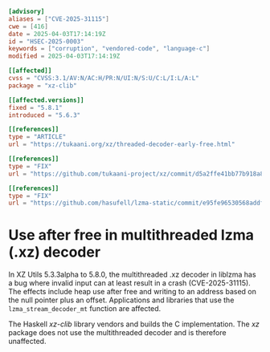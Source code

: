 ``` toml
[advisory]
aliases = ["CVE-2025-31115"]
cwe = [416]
date = 2025-04-03T17:14:19Z
id = "HSEC-2025-0003"
keywords = ["corruption", "vendored-code", "language-c"]
modified = 2025-04-03T17:14:19Z

[[affected]]
cvss = "CVSS:3.1/AV:N/AC:H/PR:N/UI:N/S:U/C:L/I:L/A:L"
package = "xz-clib"

[[affected.versions]]
fixed = "5.8.1"
introduced = "5.6.3"

[[references]]
type = "ARTICLE"
url = "https://tukaani.org/xz/threaded-decoder-early-free.html"

[[references]]
type = "FIX"
url = "https://github.com/tukaani-project/xz/commit/d5a2ffe41bb77b918a8c96084885d4dbe4bf6480"

[[references]]
type = "FIX"
url = "https://github.com/hasufell/lzma-static/commit/e95fe96530568addfc83b771900025053e2c6951"
```

# Use after free in multithreaded lzma (.xz) decoder

In XZ Utils 5.3.3alpha to 5.8.0, the multithreaded .xz decoder in
liblzma has a bug where invalid input can at least result in a crash
(CVE-2025-31115). The effects include heap use after free and writing to
an address based on the null pointer plus an offset. Applications and
libraries that use the `lzma_stream_decoder_mt` function are affected.

The Haskell *xz-clib* library vendors and builds the C implementation.
The *xz* package does not use the multithreaded decoder and is therefore
unaffected.
